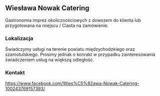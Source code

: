## Wiesława Nowak Catering

Gastronomia imprez okolicznościowych z dowozem do klienta lub przygotowana na miejscu / Ciasta na zamówienie.

### Lokalizacja

Świadczymy usługi na terenie powiatu międzychodzkiego oraz szamotulskiego. Prosimy jednak o konrakt w przypadku zainteresowania świadczeniem usług na większą odległość.


### Kontakt

https://www.facebook.com/Wies%C5%82awa-Nowak-Catering-100243769157393/
